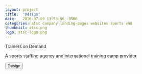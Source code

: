 ```yaml
---
layout: project
title:  "Design"
date:   2016-07-09 13:50:56 -0500
categories: atsc company landing-pages websites sports end
thumbnail: atsc.png
logo: atsc-logo.png
---
```


<quote>Trainers on Demand</quote>
<p>A sports staffing agency and international training camp provider.</p>
<div class="buttons">
 	<button>Design</button>
</div>